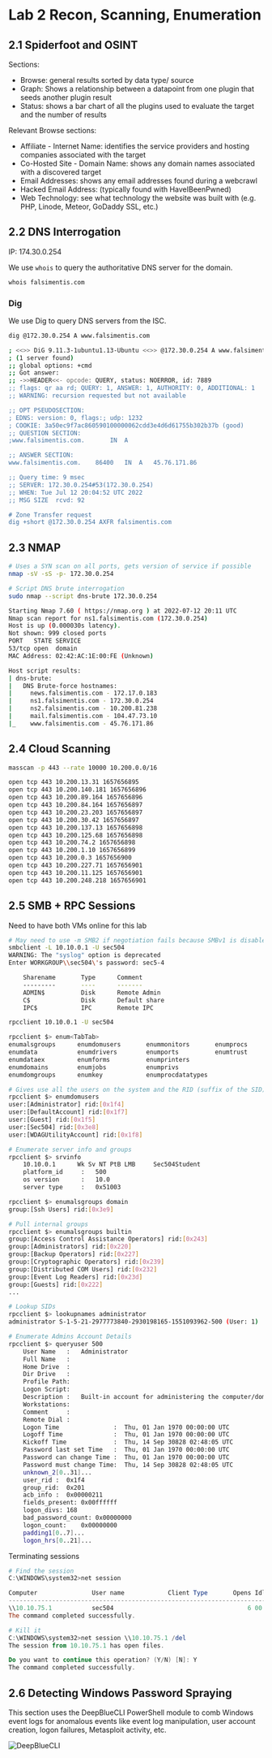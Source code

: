 # Lab 2 Recon, Scanning, Enumeration

## 2.1 Spiderfoot and OSINT

Sections:

- Browse: general results sorted by data type/ source
- Graph: Shows a relationship between a datapoint from one plugin that seeds another plugin result
- Status: shows a bar chart of all the plugins used to evaluate the target and the number of results

Relevant Browse sections:

- Affiliate - Internet Name: identifies the service providers and hosting companies associated with the target
- Co-Hosted Site - Domain Name: shows any domain names associated with a discovered target
- Email Addresses: shows any email addresses found during a webcrawl
- Hacked Email Address: (typically found with HaveIBeenPwned)
- Web Technology: see what technology the website was built with (e.g. PHP, Linode, Meteor, GoDaddy SSL, etc.)

## 2.2 DNS Interrogation

IP: 174.30.0.254

We use ```whois``` to query the authoritative DNS server for the domain.

```bash
whois falsimentis.com
```

### Dig

We use Dig to query DNS servers from the ISC.

```bash
dig @172.30.0.254 A www.falsimentis.com

; <<>> DiG 9.11.3-1ubuntu1.13-Ubuntu <<>> @172.30.0.254 A www.falsimentis.com
; (1 server found)
;; global options: +cmd
;; Got answer:
;; ->>HEADER<<- opcode: QUERY, status: NOERROR, id: 7889
;; flags: qr aa rd; QUERY: 1, ANSWER: 1, AUTHORITY: 0, ADDITIONAL: 1
;; WARNING: recursion requested but not available

;; OPT PSEUDOSECTION:
; EDNS: version: 0, flags:; udp: 1232
; COOKIE: 3a50ec9f7ac860590100000062cdd3e4d6d61755b302b37b (good)
;; QUESTION SECTION:
;www.falsimentis.com.		IN	A

;; ANSWER SECTION:
www.falsimentis.com.	86400	IN	A	45.76.171.86

;; Query time: 9 msec
;; SERVER: 172.30.0.254#53(172.30.0.254)
;; WHEN: Tue Jul 12 20:04:52 UTC 2022
;; MSG SIZE  rcvd: 92

# Zone Transfer request
dig +short @172.30.0.254 AXFR falsimentis.com
```

## 2.3 NMAP

```bash
# Uses a SYN scan on all ports, gets version of service if possible
nmap -sV -sS -p- 172.30.0.254

# Script DNS brute interrogation
sudo nmap --script dns-brute 172.30.0.254

Starting Nmap 7.60 ( https://nmap.org ) at 2022-07-12 20:11 UTC
Nmap scan report for ns1.falsimentis.com (172.30.0.254)
Host is up (0.000030s latency).
Not shown: 999 closed ports
PORT   STATE SERVICE
53/tcp open  domain
MAC Address: 02:42:AC:1E:00:FE (Unknown)

Host script results:
| dns-brute: 
|   DNS Brute-force hostnames: 
|     news.falsimentis.com - 172.17.0.183
|     ns1.falsimentis.com - 172.30.0.254
|     ns2.falsimentis.com - 10.200.81.238
|     mail.falsimentis.com - 104.47.73.10
|_    www.falsimentis.com - 45.76.171.86

```

## 2.4 Cloud Scanning

```bash
masscan -p 443 --rate 10000 10.200.0.0/16

open tcp 443 10.200.13.31 1657656895
open tcp 443 10.200.140.181 1657656896
open tcp 443 10.200.89.164 1657656896
open tcp 443 10.200.84.164 1657656897
open tcp 443 10.200.23.203 1657656897
open tcp 443 10.200.30.42 1657656897
open tcp 443 10.200.137.13 1657656898
open tcp 443 10.200.125.68 1657656898
open tcp 443 10.200.74.2 1657656898
open tcp 443 10.200.1.10 1657656899
open tcp 443 10.200.0.3 1657656900
open tcp 443 10.200.227.71 1657656901
open tcp 443 10.200.11.125 1657656901
open tcp 443 10.200.248.218 1657656901
```

## 2.5 SMB + RPC Sessions

Need to have both VMs online for this lab

```bash
# May need to use -m SMB2 if negotiation fails because SMBv1 is disabled on the target
smbclient -L 10.10.0.1 -U sec504
WARNING: The "syslog" option is deprecated
Enter WORKGROUP\\sec504\'s password: sec5-4

	Sharename       Type      Comment
	---------       ----      -------
	ADMIN$          Disk      Remote Admin
	C$              Disk      Default share
	IPC$            IPC       Remote IPC

rpcclient 10.10.0.1 -U sec504

rpcclient $> enum<TabTab>
enumalsgroups      enumdomusers       enummonitors       enumprocs
enumdata           enumdrivers        enumports          enumtrust
enumdataex         enumforms          enumprinters       
enumdomains        enumjobs           enumprivs          
enumdomgroups      enumkey            enumprocdatatypes

# Gives use all the users on the system and the RID (suffix of the SID)
rpcclient $> enumdomusers
user:[Administrator] rid:[0x1f4]
user:[DefaultAccount] rid:[0x1f7]
user:[Guest] rid:[0x1f5]
user:[Sec504] rid:[0x3e8]
user:[WDAGUtilityAccount] rid:[0x1f8]

# Enumerate server info and groups
rpcclient $> srvinfo
	10.10.0.1      Wk Sv NT PtB LMB     Sec504Student
	platform_id     :	500
	os version      :	10.0
	server type     :	0x51003

rpcclient $> enumalsgroups domain
group:[Ssh Users] rid:[0x3e9]

# Pull internal groups
rpcclient $> enumalsgroups builtin
group:[Access Control Assistance Operators] rid:[0x243]
group:[Administrators] rid:[0x220]
group:[Backup Operators] rid:[0x227]
group:[Cryptographic Operators] rid:[0x239]
group:[Distributed COM Users] rid:[0x232]
group:[Event Log Readers] rid:[0x23d]
group:[Guests] rid:[0x222]
...

# Lookup SIDs
rpcclient $> lookupnames administrator
administrator S-1-5-21-2977773840-2930198165-1551093962-500 (User: 1)

# Enumerate Admins Account Details
rpcclient $> queryuser 500
	User Name   :	Administrator
	Full Name   :	
	Home Drive  :	
	Dir Drive   :	
	Profile Path:	
	Logon Script:	
	Description :	Built-in account for administering the computer/domain
	Workstations:	
	Comment     :	
	Remote Dial :
	Logon Time               :	Thu, 01 Jan 1970 00:00:00 UTC
	Logoff Time              :	Thu, 01 Jan 1970 00:00:00 UTC
	Kickoff Time             :	Thu, 14 Sep 30828 02:48:05 UTC
	Password last set Time   :	Thu, 01 Jan 1970 00:00:00 UTC
	Password can change Time :	Thu, 01 Jan 1970 00:00:00 UTC
	Password must change Time:	Thu, 14 Sep 30828 02:48:05 UTC
	unknown_2[0..31]...
	user_rid :	0x1f4
	group_rid:	0x201
	acb_info :	0x00000211
	fields_present:	0x00ffffff
	logon_divs:	168
	bad_password_count:	0x00000000
	logon_count:	0x00000000
	padding1[0..7]...
	logon_hrs[0..21]...
```

Terminating sessions

```powershell
# Find the session
C:\WINDOWS\system32>net session

Computer               User name            Client Type       Opens Idle time
-------------------------------------------------------------------------------
\\10.10.75.1           sec504                                     6 00:02:31
The command completed successfully.

# Kill it
C:\WINDOWS\system32>net session \\10.10.75.1 /del
The session from 10.10.75.1 has open files.

Do you want to continue this operation? (Y/N) [N]: Y
The command completed successfully.
```

## 2.6 Detecting Windows Password Spraying

This section uses the DeepBlueCLI PowerShell module to comb Windows event logs for anomalous events like event log manipulation, user account creation, logon failures, Metasploit activity, etc.

![DeepBlueCLI](img/lab2/DeepBlueCLI.PNG)